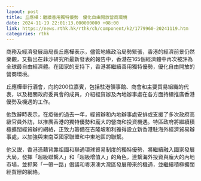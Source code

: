 ```yaml
---
layout: post
title: 丘應樺：繼續善用獨特優勢　優化自由開放營商環境
date: 2024-11-19 22:01:13.000000000 +08:00
link: https://news.rthk.hk/rthk/ch/component/k2/1779960-20241119.htm
categories: rthk
---
```


商務及經濟發展局局長丘應樺表示，儘管地緣政治局勢緊張，香港的經濟前景仍然樂觀，又指出在菲沙研究所最新發表的報告中，香港在165個經濟體中再次被評為全球最自由經濟體。在國家的支持下，香港將繼續善用獨特優勢，優化自由開放的營商環境。

丘應樺舉行酒會，向約200位嘉賓，包括駐港領事館、商會和主要貿易組織的代表，以及相關政府委員會的成員，介紹經貿辦及內地辦事處在各方面持續推廣香港優勢及機遇的工作。

他致辭時表示，在疫後的過去一年，經貿辦和內地辦事處安排或支援了多次政府高級官員外訪，以推廣香港的獨特優勢和龐大的營商和投資機遇。特區政府將繼續積極擴闊經貿辦的網絡，正致力籌備在吉隆坡和利雅得設立新香港駐海外經濟貿易辦事處，以加強與東南亞國家聯盟和中東地區的聯繫。

他又説，香港憑藉背靠祖國和聯通環球貿易制度的獨特優勢，將繼續融入國家發展大局，發揮「超級聯繫人」和「超級增值人」的角色，連繫海外投資與龐大的內地市場，並抓緊「一帶一路」倡議和粵港澳大灣區發展帶來的機遇，並繼續積極擴闊經貿辦的網絡。
